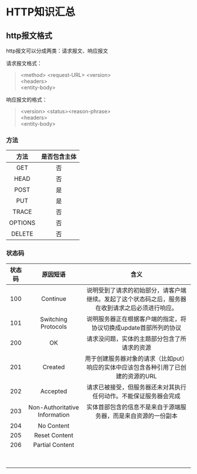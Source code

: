 # HTTP知识汇总

## http报文格式

http报文可以分成两类：请求报文、响应报文

请求报文格式： 
> \<method> \<request-URL> \<version>  
> \<headers>  
> \<entity-body>

响应报文的格式：
> \<version> \<status>\<reason-phrase>  
> \<headers>  
> \<entity-body>

### 方法
|方法|是否包含主体|
|:-:|:-:|
|GET|否|
|HEAD|否|
|POST|是|
|PUT|是|
|TRACE|否|
|OPTIONS|否|
|DELETE|否|

### 状态码
|状态码|原因短语|含义|
|:-:|:-:|:-:|
|100|Continue|说明受到了请求的初始部分，请客户端继续。发起了这个状态码之后，服务器在收到请求之后必须进行响应。|
|101|Switching Protocols|说明服务器正在根据客户端的指定，将协议切换成update首部所列的协议|
|200|OK|请求没问题，实体的主题部分包含了所请求的资源|
|201|Created|用于创建服务器对象的请求（比如put）响应的实体中应该包含各种引用了已创建的资源的URL|
|202|Accepted|请求已被接受，但服务器还未对其执行任何动作。不能保证服务器会完成|
|203|Non-Authoritative Information|实体首部包含的信息不是来自于源端服务器，而是来自资源的一份副本|
|204|No Content||
|205|Reset Content||
|206|Partial Content||
||||
||||
||||
||||
||||
||||
||||
||||
